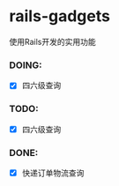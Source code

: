 # rails-gadgets
使用Rails开发的实用功能

### DOING:

-   [x] 四六级查询

### TODO:

-   [x] 四六级查询


### DONE:

-   [x] 快递订单物流查询


